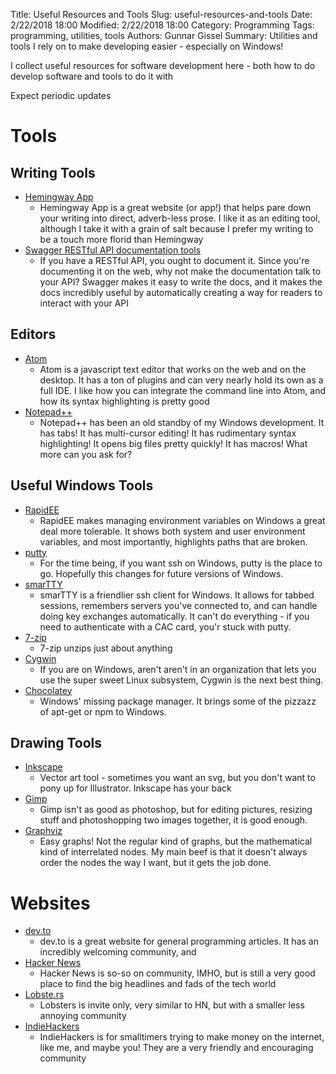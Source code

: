 Title: Useful Resources and Tools
Slug: useful-resources-and-tools
Date: 2/22/2018 18:00
Modified: 2/22/2018 18:00
Category: Programming
Tags: programming, utilities, tools
Authors: Gunnar Gissel
Summary: Utilities and tools I rely on to make developing easier - especially on Windows!


I collect useful resources for software development here - both how to do develop software and tools to do it with

Expect periodic updates

Tools
========

Writing Tools
--------------

* [Hemingway App](www.hemingwayapp.com/)
    * Hemingway App is a great website (or app!) that helps pare down your writing into direct, adverb-less prose.  I like it as an editing tool, although I take it with a grain of salt because I prefer my writing to be a touch more florid than Hemingway
* [Swagger RESTful API documentation tools](swagger.io/swagger-ui/)
    * If you have a RESTful API, you ought to document it.  Since you're documenting it on the web, why not make the documentation talk to your API?  Swagger makes it easy to write the docs, and it makes the docs incredibly useful by automatically creating a way for readers to interact with your API

Editors
----------

* [Atom](https://atom.io/)
    * Atom is a javascript text editor that works on the web and on the desktop.  It has a ton of plugins and can very nearly hold its own as a full IDE.  I like how you can integrate the command line into Atom, and how its syntax highlighting is pretty good
* [Notepad++](https://notepad-plus-plus.org/)
    * Notepad++ has been an old standby of my Windows development.  It has tabs!  It has multi-cursor editing!  It has rudimentary syntax highlighting!  It opens big files pretty quickly!  It has macros!  What more can you ask for?

Useful Windows Tools
-----------------------

* [RapidEE](https://www.rapidee.com/en/about)
    * RapidEE makes managing environment variables on Windows a great deal more tolerable.  It shows both system and user environment variables, and most importantly, highlights paths that are broken.
* [putty](https://putty.org/)
    * For the time being, if you want ssh on Windows, putty is the place to go.  Hopefully this changes for future versions of Windows.
* [smarTTY](https://smartty.sysprogs.com/)
    * smarTTY is a friendlier ssh client for Windows.  It allows for tabbed sessions, remembers servers you've connected to, and can handle doing key exchanges automatically.  It can't do everything - if you need to authenticate with a CAC card, you'r stuck with putty.
* [7-zip](www.7-zip.org/)
    * 7-zip unzips just about anything
* [Cygwin](https://www.cygwin.com/)
    * If you are on Windows, aren't aren't in an organization that lets you use the super sweet Linux subsystem, Cygwin is the next best thing.
* [Chocolatey](https://chocolatey.org/)
    * Windows' missing package manager.  It brings some of the pizzazz of apt-get or npm to Windows.

Drawing Tools
------------------

* [Inkscape](https://inkscape.org/)
   * Vector art tool - sometimes you want an svg, but you don't want to pony up for Illustrator.  Inkscape has your back
* [Gimp](https://www.gimp.org/)
   * Gimp isn't as good as photoshop, but for editing pictures, resizing stuff and photoshopping two images together, it is good enough.
* [Graphviz](graphviz.org/)
   * Easy graphs!  Not the regular kind of graphs, but the mathematical kind of interrelated nodes.  My main beef is that it doesn't always order the nodes the way I want, but it gets the job done.

Websites
============

* [dev.to](https://dev.to) 
    * dev.to is a great website for general programming articles.  It has an incredibly welcoming community, and 
* [Hacker News](https://news.ycombinator.com)
    * Hacker News is so-so on community, IMHO, but is still a very good place to find the big headlines and fads of the tech world
* [Lobste.rs](https://lobste.rs)
    * Lobsters is invite only, very similar to HN, but with a smaller less annoying community
* [IndieHackers](https://www.indiehackers.com)
    * IndieHackers is for smalltimers trying to make money on the internet, like me, and maybe you!  They are a very friendly and encouraging community
